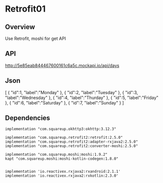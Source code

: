 # Retrofit01

## Overview
Use Retrofit, moshi for get API

## API
http://5e85eab844467600161c6a5c.mockapi.io/api/days

## Json
[
   {
      "id":1,
      "label":"Monday"
   },
   {
      "id":2,
      "label":"Tuesday"
   },
   {
      "id":3,
      "label":"Wednesday"
   },
   {
      "id":4,
      "label":"Thurday"
   },
   {
      "id":5,
      "label":"Friday"
   },
   {
      "id":6,
      "label":"Saturday"
   },
   {
      "id":7,
      "label":"Sunday"
   }
]

## Dependencies

    implementation "com.squareup.okhttp3:okhttp:3.12.3"

    implementation "com.squareup.retrofit2:retrofit:2.5.0"
    implementation "com.squareup.retrofit2:adapter-rxjava2:2.5.0"
    implementation "com.squareup.retrofit2:converter-moshi:2.5.0"

    implementation "com.squareup.moshi:moshi:1.9.2"
    kapt "com.squareup.moshi:moshi-kotlin-codegen:1.8.0"
    
    
    implementation 'io.reactivex.rxjava2:rxandroid:2.1.1'
    implementation 'io.reactivex.rxjava2:rxkotlin:2.3.0'
